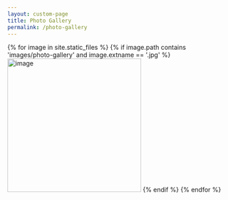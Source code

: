 ```yaml
---
layout: custom-page
title: Photo Gallery
permalink: /photo-gallery
---
```


{% for image in site.static_files %}
    {% if image.path contains 'images/photo-gallery' and image.extname == '.jpg' %}
<img src="{{ site.baseurl }}{{ image.path | relative_url }}" alt="image" height="300px" />
    {% endif %}
{% endfor %}
